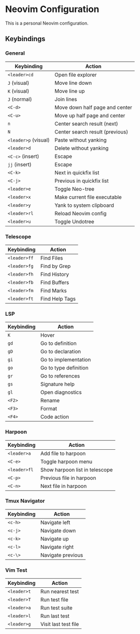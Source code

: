 # Neovim Configuration

This is a personal Neovim configuration.

## Keybindings

### General

| Keybinding | Action |
|---|---|
| `<leader>cd` | Open file explorer |
| `J` (visual) | Move line down |
| `K` (visual) | Move line up |
| `J` (normal) | Join lines |
| `<C-d>` | Move down half page and center |
| `<C-u>` | Move up half page and center |
| `n` | Center search result (next) |
| `N` | Center search result (previous) |
| `<leader>p` (visual) | Paste without yanking |
| `<leader>d` | Delete without yanking |
| `<C-c>` (insert) | Escape |
| `jj` (insert) | Escape |
| `<C-k>` | Next in quickfix list |
| `<C-j>` | Previous in quickfix list |
| `<leader>e` | Toggle Neo-tree |
| `<leader>x` | Make current file executable |
| `<leader>y` | Yank to system clipboard |
| `<leader>rl` | Reload Neovim config |
| `<leader>u` | Toggle Undotree |

### Telescope

| Keybinding | Action |
|---|---|
| `<leader>ff` | Find Files |
| `<leader>fg` | Find by Grep |
| `<leader>fh` | Find History |
| `<leader>fb` | Find Buffers |
| `<leader>fm` | Find Marks |
| `<leader>ft` | Find Help Tags |

### LSP

| Keybinding | Action |
|---|---|
| `K` | Hover |
| `gd` | Go to definition |
| `gD` | Go to declaration |
| `gi` | Go to implementation |
| `go` | Go to type definition |
| `gr` | Go to references |
| `gs` | Signature help |
| `gl` | Open diagnostics |
| `<F2>` | Rename |
| `<F3>` | Format |
| `<F4>` | Code action |

### Harpoon

| Keybinding | Action |
|---|---|
| `<leader>a` | Add file to harpoon |
| `<C-e>` | Toggle harpoon menu |
| `<leader>fl` | Show harpoon list in telescope |
| `<C-p>` | Previous file in harpoon |
| `<C-n>` | Next file in harpoon |

### Tmux Navigator

| Keybinding | Action |
|---|---|
| `<c-h>` | Navigate left |
| `<c-j>` | Navigate down |
| `<c-k>` | Navigate up |
| `<c-l>` | Navigate right |
| `<c-\>` | Navigate previous |

### Vim Test

| Keybinding | Action |
|---|---|
| `<leader>t` | Run nearest test |
| `<leader>T` | Run test file |
| `<leader>a` | Run test suite |
| `<leader>l` | Run last test |
| `<leader>g` | Visit last test file |

